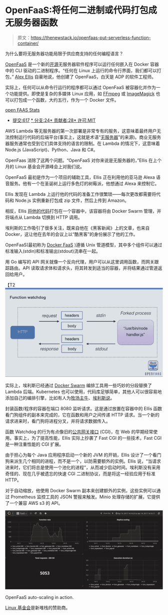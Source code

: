 # OpenFaaS:将任何二进制或代码打包成无服务器函数

> 原文：<https://thenewstack.io/openfaas-put-serverless-function-container/>

为什么要将无服务器功能局限于供应商支持的任何编程语言？

[OpenFaaS](https://www.openfaas.com/) 是一个新的[开源](https://github.com/openfaas/faas)无服务器软件程序可以运行任何嵌入在 Docker 容器中的 CLI 驱动的二进制程序。“任何在 Linux 上运行的命令行界面，我们都可以打包，” [Alex Ellis](https://www.alexellis.io/) 自豪地说，他创建了 OpenFaaS，白天是 ADP 的软件工程师。

实际上，任何可以从命令行运行的程序都可以通过 OpenFaaS 被容器化并作为一个功能提供。即使是复杂的多媒体 Linux 应用，如 [FFmpeg](https://www.ffmpeg.org/) 或 [ImageMagick](https://www.imagemagick.org/script/index.php) 也可以打包成一个函数，大约五行，作为一个 Docker 文件。

[](https://github.com/openfaas/faas)

[open FAAS Stats](https://github.com/openfaas/faas)

*   [提交:617](https://github.com/openfaas/faas)
[*   分支:24*   贡献者:28*   许可:MIT](https://github.com/openfaas/faas)

[](https://github.com/openfaas/faas)[](https://github.com/openfaas/faas)[](https://github.com/openfaas/faas)

AWS Lambda 等无服务器的第一次部署是非常专有的服务，这意味着最终用户无法控制运行代码的后端平台(事实上，这就是术语“[无服务器](/category/serverless/)”的来源)。商业无服务器服务通常也受到它们具体支持的语言的限制。在 Lambda 的情况下，这意味着 Node.js (JavaScript)、Python、Java 和 C#。

OpenFaas 消除了这两个问题。“OpenFaaS 对你来说是无服务器的，”Ellis 在上个月的 Linux 基金会开源峰会上对我们说。

OpenFaaS 最初是作为一个项目的辅助工具，Ellis 正在利用他的亚马逊 Alexa 语音服务。他有一个在圣诞树上运行多色灯的树莓派，他想通过 Alexa 来控制它。

Ellis 发现在 Lambda 上运行他的代码的准备工作很繁琐——每次更改都需要将代码和 Node.js 实例重新打包成 zip 文件，然后上传到 Amazon。

相反，Ellis [将他的代码](https://blog.alexellis.io/functions-as-a-service/)打包在一个容器中，该容器将由 Docker Swarm 管理，并将端点从 Lambda 切换到 HTTP 调用。

埃利斯的工作吸引了很多关注，既来自他在《黑客新闻》上的文章，也来自 Docker，这让他在去年的会议上以“酷黑客”的身份展示了他的工作。

OpenFaaS(最初称为 [Docker FaaS](https://www.brianchristner.io/test-driving-docker-function-as-a-service-faas/) )遵循 Unix 管道模型，其中多个组件可以通过标准输入(stdin)和标准输出(stdout)流串在一起。

用 Go 编写的 API 网关就像一个反向代理，用户可以从这里调用函数，而网关跟踪路由。API 读取请求体和请求头，将其转发到适当的容器，并将结果通过管道返回给用户。

【T2![](img/a8dfafc0ce860b50fa6981989154f59e.png)

实际上，埃利斯已经通过 [Docker Swarm](https://docs.docker.com/engine/swarm/) 编排工具用一些巧妙的分段替换了 Lambda 后端。Kubernetes 也可以使用，代码库足够简单，其他人可以很容易地添加自己的编排引擎，比如有人为[牧场主牛](https://github.com/rancher/cattle)、[埃利斯说](https://skillsmatter.com/skillscasts/10813-faas-and-furious-0-to-serverless-in-60-seconds-anywhere)。

封装函数/程序的容器在端口 8080 监听请求。这是通过放置在容器中的 Ellis 函数看门狗组件的副本来完成的，它在函数和用户之间传递 HTTP 请求。当一个新的请求进来时，看门狗将进程分叉，并将请求数据传入。

函数 Watchdog 的行为有点像旧的[公共网关接口](http://www.oreilly.com/openbook/cgi/ch01_01.html) (CGI)，在 Web 的早期经常使用。事实上，为了提高性能，Ellis 实际上抄袭了 Fast CGI 的一些技术，Fast CGI 是一种注重性能的 CGI 扩展。

由于担心为每个 Java 应用程序启动一个新的 JVM 的开销，Ellis 设计了一个看门狗来派生几个相同的进程，而不是一个，以防需要额外的实例。Ellis 说，“当请求进来时，它们将总是使用一个池化的进程”，从而减少启动时间。埃利斯没有采用奇怪的、现在几乎被遗忘的快速 CGI 二进制协议，而是将这一经验应用于标准 HTTP。

对于自动缩放，他使用 Docker Swarm 副本来创建额外的实例，这些实例可以通过 Prometheus 监控工具的 JSON 警报来触发。Minio 处理存储的扩展，它提供了一个兼容 AWS s3 的 API。

[![](img/0adbdea8c1a6de30a76dc6440c9900bf.png)](https://github.com/openfaas/faas)

OpenFaaS auto-scaling in action.

[Linux 基金会](https://www.linuxfoundation.org/)是新堆栈的赞助商。

<svg xmlns:xlink="http://www.w3.org/1999/xlink" viewBox="0 0 68 31" version="1.1"><title>Group</title> <desc>Created with Sketch.</desc></svg>